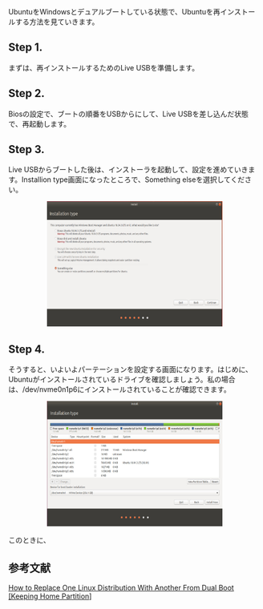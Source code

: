 UbuntuをWindowsとデュアルブートしている状態で、Ubuntuを再インストールする方法を見ていきます。
## Step 1.
まずは、再インストールするためのLive USBを準備します。
## Step 2.
Biosの設定で、ブートの順番をUSBからにして、Live USBを差し込んだ状態で、再起動します。
## Step 3.
Live USBからブートした後は、インストーラを起動して、設定を進めていきます。Installion type画面になったところで、Something elseを選択してください。

<p align="center">
 <img width="350" height="250" src="install option fixed.jpg">
</p>

## Step 4.
そうすると、いよいよパーテーションを設定する画面になります。はじめに、Ubuntuがインストールされているドライブを確認しましょう。私の場合は、/dev/nvme0n1p6にインストールされていることが確認できます。

<p align="center">
 <img width="350" height="250" src="install partition fixed.jpg">
</p>

このときに、

## 参考文献 
[How to Replace One Linux Distribution With Another From Dual Boot [Keeping Home Partition]](https://itsfoss.com/replace-linux-from-dual-boot/) 
